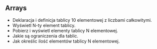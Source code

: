 ## Arrays
- Deklaracja i definicja tablicy 10 elementowej z liczbami całkowitymi.
- Wyświetl N-ty element tablicy.
- Pobierz i wyświetl elementy tablicy N elementowej.
- Jakie są ograniczenia dla tablic.
- Jak określic ilość elementów tablicy N elementowej.

